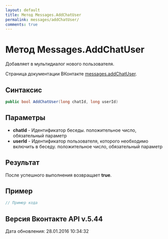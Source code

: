 ```yaml
---
layout: default
title: Метод Messages.AddChatUser
permalink: messages/addChatUser/
comments: true
---
```

# Метод Messages.AddChatUser
Добавляет в мультидиалог нового пользователя.

Страница документации ВКонтакте [messages.addChatUser](https://vk.com/dev/messages.addChatUser).
## Синтаксис
``` csharp
public bool AddChatUser(long chatId, long userId)
```

## Параметры
+ **chatId** - Идентификатор беседы. положительное число, обязательный параметр
+ **userId** - Идентификатор пользователя, которого необходимо включить в беседу. положительное число, обязательный параметр

## Результат
После успешного выполнения возвращает **true**.

## Пример
``` csharp
// Пример кода
```

## Версия Вконтакте API v.5.44
Дата обновления: 28.01.2016 10:34:32
